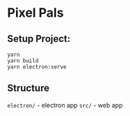 # Pixel Pals

## Setup Project:

```
yarn
yarn build
yarn electron:serve
```

## Structure

`electron/` - electron app
`src/` - web app
